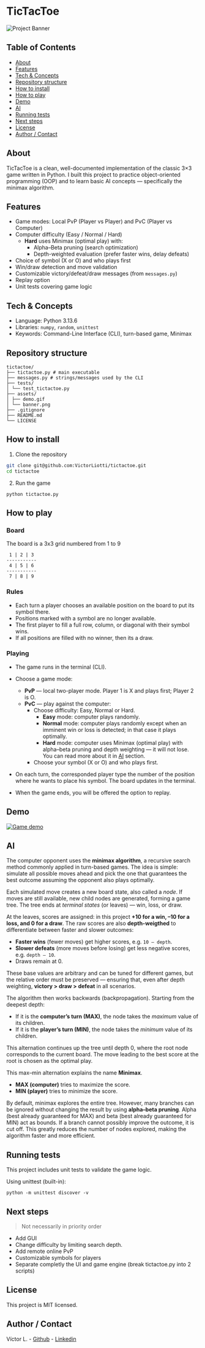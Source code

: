 # TicTacToe

![Project Banner](./assets/banner.png)


## Table of Contents

- [About](#about)
- [Features](#features)
- [Tech & Concepts](#tech--concepts)
- [Repository structure](#repository-structure)
- [How to install](#how-to-install)
- [How to play](#how-to-play)
- [Demo](#demo)
- [AI](#ai)
- [Running tests](#running-tests)
- [Next steps](#next-steps)
- [License](#license)
- [Author / Contact](#author--contact)


## About

TicTacToe is a clean, well-documented implementation of the classic 3×3 game written in Python.
I built this project to practice object-oriented programming (OOP) and to learn basic AI concepts — specifically the minimax algorithm.


## Features

- Game modes: Local PvP (Player vs Player) and PvC (Player vs Computer)
- Computer difficulty (Easy / Normal / Hard)
  - **Hard** uses Minimax (optimal play) with:
    - Alpha–Beta pruning (search optimization)
    - Depth-weighted evaluation (prefer faster wins, delay defeats)
- Choice of symbol (X or O) and who plays first
- Win/draw detection and move validation
- Customizable victory/defeat/draw messages (from `messages.py`)
- Replay option
- Unit tests covering game logic


## Tech & Concepts

- Language: Python 3.13.6
- Libraries: `numpy`, `random`, `unittest`
- Keywords: Command-Line Interface (CLI), turn-based game, Minimax


## Repository structure
```
tictactoe/
├── tictactoe.py # main executable
├── messages.py # strings/messages used by the CLI
├── tests/
│ └── test_tictactoe.py
├── assets/
│ ├── demo.gif
│ └── banner.png
├── .gitignore
├── README.md
└── LICENSE
```


## How to install

1. Clone the repository
```bash
git clone git@github.com:VictorLiotti/tictactoe.git
cd tictactoe
```

2. Run the game
```
python tictactoe.py
```


## How to play

### Board

The board is a 3x3 grid numbered from 1 to 9

```
 1 | 2 | 3
-----------
 4 | 5 | 6
-----------
 7 | 8 | 9
```


### Rules

- Each turn a player chooses an available position on the board to put its symbol there.
- Positions marked with a symbol are no longer available.
- The first player to fill a full row, column, or diagonal with their symbol wins.
- If all positions are filled with no winner, then its a draw.


### Playing

- The game runs in the terminal (CLI).
- Choose a game mode:
	- **PvP** — local two-player mode. Player 1 is X and plays first; Player 2 is O.
	- **PvC** — play against the computer:
		- Choose difficulty: Easy, Normal or Hard.
			- **Easy** mode: computer plays randomly.
			- **Normal** mode: computer plays randomly except when an imminent win or loss is detected; in that case it plays optimally.
			- **Hard** mode: computer uses Minimax (optimal play) with alpha–beta pruning and depth weighting — it will not lose. You can read more about it in [AI](#ai) section.
		- Choose your symbol (X or O) and who plays first.

- On each turn, the corresponded player type the number of the position where he wants to place his symbol. The board updates in the terminal.
- When the game ends, you will be offered the option to replay.


## Demo

<a href="./assets/demo.gif">
  <img src="./assets/demo.gif" alt="Game demo" />
</a>


## AI

The computer opponent uses the **minimax algorithm**, a recursive search method commonly applied in turn-based games. The idea is simple: simulate all possible moves ahead and pick the one that guarantees the best outcome assuming the opponent also plays optimally.

Each simulated move creates a new board state, also called a *node*. If moves are still available, new child nodes are generated, forming a game tree. The tree ends at *terminal states* (or leaves) — win, loss, or draw.

At the leaves, scores are assigned: in this project **+10 for a win, –10 for a loss, and 0 for a draw**. The raw scores are also **depth-weigthed** to differentiate between faster and slower outcomes:
- **Faster wins** (fewer moves) get higher scores, e.g. `10 – depth`.
- **Slower defeats** (more moves before losing) get less negative scores, e.g. `depth – 10`.
- Draws remain at 0.

These base values are arbitrary and can be tuned for different games, but the relative order must be preserved — ensuring that, even after depth weighting, **victory > draw > defeat** in all scenarios.

The algorithm then works backwards (backpropagation). Starting from the deepest depth:
- If it is the **computer’s turn (MAX)**, the node takes the *maximum* value of its children.
- If it is the **player’s turn (MIN)**, the node takes the *minimum* value of its children.

This alternation continues up the tree until depth 0, where the root node corresponds to the current board. The move leading to the best score at the root is chosen as the optimal play.

This max–min alternation explains the name **Minimax**.  
- **MAX (computer)** tries to maximize the score.  
- **MIN (player)** tries to minimize the score.

By default, minimax explores the entire tree. However, many branches can be ignored without changing the result by using **alpha–beta pruning**. Alpha (best already guaranteed for MAX) and beta (best already guaranteed for MIN) act as bounds. If a branch cannot possibly improve the outcome, it is cut off. This greatly reduces the number of nodes explored, making the algorithm faster and more efficient.


## Running tests

This project includes unit tests to validate the game logic.

Using unittest (built-in):
```
python -m unittest discover -v
```

## Next steps

> Not necessarily in priority order

- Add GUI
- Change difficulty by limiting search depth.
- Add remote online PvP
- Customizable symbols for players
- Separate completly the UI and game engine (break tictactoe.py into 2 scripts)

## License

This project is MIT licensed.


## Author / Contact

Víctor L. - [Github](https://github.com/VictorLiotti) - [Linkedin](https://www.linkedin.com/in/victor-liotti)